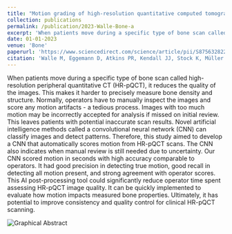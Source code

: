 ```yaml
---
title: "Motion grading of high-resolution quantitative computed tomography supported by deep convolutional neural networks. "
collection: publications
permalink: /publication/2023-Walle-Bone-a
excerpt: 'When patients move during a specific type of bone scan called high-resolution peripheral quantitative CT (HR-pQCT), it reduces the quality of the images.'
date: 01-01-2023
venue: 'Bone'
paperurl: 'https://www.sciencedirect.com/science/article/pii/S8756328222002848'
citation: 'Walle M, Eggemann D, Atkins PR, Kendall JJ, Stock K, Müller R, Collins CJ. Motion grading of high-resolution quantitative computed tomography supported by deep convolutional neural networks. Bone. 2023 Jan 1;166:116607.'
---
```


When patients move during a specific type of bone scan called high-resolution peripheral quantitative CT (HR-pQCT), it reduces the quality of the images. This makes it harder to precisely measure bone density and structure. Normally, operators have to manually inspect the images and score any motion artifacts - a tedious process. Images with too much motion may be incorrectly accepted for analysis if missed on initial review. This leaves patients with potential inaccurate scan results. Novel artificial intelligence methods called a convolutional neural network (CNN) can classify images and detect patterns. Therefore, this study aimed to develop a CNN that automatically scores motion from HR-pQCT scans. The CNN also indicates when manual review is still needed due to uncertainty. Our CNN scored motion in seconds with high accuracy comparable to operators. It had good precision in detecting true motion, good recall in detecting all motion present, and strong agreement with operator scores. This AI post-processing tool could significantly reduce operator time spent assessing HR-pQCT image quality. It can be quickly implemented to evaluate how motion impacts measured bone properties. Ultimately, it has potential to improve consistency and quality control for clinical HR-pQCT scanning.

![Graphical Abstract](https://ars.els-cdn.com/content/image/1-s2.0-S8756328222002848-ga1_lrg.jpg)

